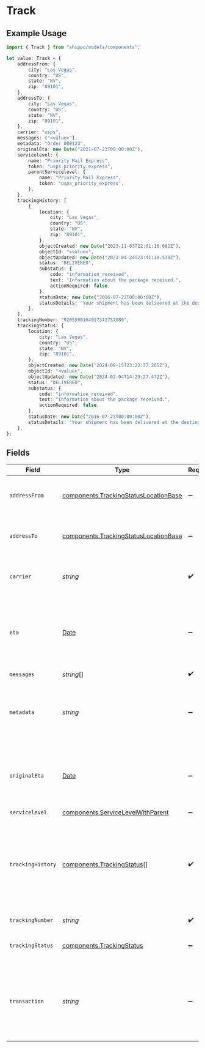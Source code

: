 # Track

## Example Usage

```typescript
import { Track } from "shippo/models/components";

let value: Track = {
    addressFrom: {
        city: "Las Vegas",
        country: "US",
        state: "NV",
        zip: "89101",
    },
    addressTo: {
        city: "Las Vegas",
        country: "US",
        state: "NV",
        zip: "89101",
    },
    carrier: "usps",
    messages: ["<value>"],
    metadata: "Order 000123",
    originalEta: new Date("2021-07-23T00:00:00Z"),
    servicelevel: {
        name: "Priority Mail Express",
        token: "usps_priority_express",
        parentServicelevel: {
            name: "Priority Mail Express",
            token: "usps_priority_express",
        },
    },
    trackingHistory: [
        {
            location: {
                city: "Las Vegas",
                country: "US",
                state: "NV",
                zip: "89101",
            },
            objectCreated: new Date("2023-11-03T22:01:16.682Z"),
            objectId: "<value>",
            objectUpdated: new Date("2023-04-24T23:41:18.538Z"),
            status: "DELIVERED",
            substatus: {
                code: "information_received",
                text: "Information about the package received.",
                actionRequired: false,
            },
            statusDate: new Date("2016-07-23T00:00:00Z"),
            statusDetails: "Your shipment has been delivered at the destination mailbox.",
        },
    ],
    trackingNumber: "9205590164917312751089",
    trackingStatus: {
        location: {
            city: "Las Vegas",
            country: "US",
            state: "NV",
            zip: "89101",
        },
        objectCreated: new Date("2024-09-15T23:22:37.205Z"),
        objectId: "<value>",
        objectUpdated: new Date("2024-02-04T14:29:27.472Z"),
        status: "DELIVERED",
        substatus: {
            code: "information_received",
            text: "Information about the package received.",
            actionRequired: false,
        },
        statusDate: new Date("2016-07-23T00:00:00Z"),
        statusDetails: "Your shipment has been delivered at the destination mailbox.",
    },
};
```

## Fields

| Field                                                                                                                                                                                          | Type                                                                                                                                                                                           | Required                                                                                                                                                                                       | Description                                                                                                                                                                                    | Example                                                                                                                                                                                        |
| ---------------------------------------------------------------------------------------------------------------------------------------------------------------------------------------------- | ---------------------------------------------------------------------------------------------------------------------------------------------------------------------------------------------- | ---------------------------------------------------------------------------------------------------------------------------------------------------------------------------------------------- | ---------------------------------------------------------------------------------------------------------------------------------------------------------------------------------------------- | ---------------------------------------------------------------------------------------------------------------------------------------------------------------------------------------------- |
| `addressFrom`                                                                                                                                                                                  | [components.TrackingStatusLocationBase](../../models/components/trackingstatuslocationbase.md)                                                                                                 | :heavy_minus_sign:                                                                                                                                                                             | The sender address with city, state, zip and country information.                                                                                                                              |                                                                                                                                                                                                |
| `addressTo`                                                                                                                                                                                    | [components.TrackingStatusLocationBase](../../models/components/trackingstatuslocationbase.md)                                                                                                 | :heavy_minus_sign:                                                                                                                                                                             | The recipient address with city, state, zip and country information.                                                                                                                           |                                                                                                                                                                                                |
| `carrier`                                                                                                                                                                                      | *string*                                                                                                                                                                                       | :heavy_check_mark:                                                                                                                                                                             | Name of the carrier of the shipment to track. See <a href="#tag/Carriers">Carriers</a>.                                                                                                        | usps                                                                                                                                                                                           |
| `eta`                                                                                                                                                                                          | [Date](https://developer.mozilla.org/en-US/docs/Web/JavaScript/Reference/Global_Objects/Date)                                                                                                  | :heavy_minus_sign:                                                                                                                                                                             | The estimated time of arrival according to the carrier, this might be updated by carriers during the life of the shipment.                                                                     |                                                                                                                                                                                                |
| `messages`                                                                                                                                                                                     | *string*[]                                                                                                                                                                                     | :heavy_check_mark:                                                                                                                                                                             | N/A                                                                                                                                                                                            |                                                                                                                                                                                                |
| `metadata`                                                                                                                                                                                     | *string*                                                                                                                                                                                       | :heavy_minus_sign:                                                                                                                                                                             | A string of up to 100 characters that can be filled with any additional information you want to attach to the object.                                                                          | Order 000123                                                                                                                                                                                   |
| `originalEta`                                                                                                                                                                                  | [Date](https://developer.mozilla.org/en-US/docs/Web/JavaScript/Reference/Global_Objects/Date)                                                                                                  | :heavy_minus_sign:                                                                                                                                                                             | The estimated time of arrival according to the carrier at the time the shipment first entered the system.                                                                                      | 2021-07-23T00:00:00Z                                                                                                                                                                           |
| `servicelevel`                                                                                                                                                                                 | [components.ServiceLevelWithParent](../../models/components/servicelevelwithparent.md)                                                                                                         | :heavy_minus_sign:                                                                                                                                                                             | N/A                                                                                                                                                                                            |                                                                                                                                                                                                |
| `trackingHistory`                                                                                                                                                                              | [components.TrackingStatus](../../models/components/trackingstatus.md)[]                                                                                                                       | :heavy_check_mark:                                                                                                                                                                             | A list of tracking events, following the same structure as <code>tracking_status</code>. <br/>It contains a full history of all tracking statuses, starting with the earlier tracking event first. |                                                                                                                                                                                                |
| `trackingNumber`                                                                                                                                                                               | *string*                                                                                                                                                                                       | :heavy_check_mark:                                                                                                                                                                             | Tracking number to track.                                                                                                                                                                      | 9205590164917312751089                                                                                                                                                                         |
| `trackingStatus`                                                                                                                                                                               | [components.TrackingStatus](../../models/components/trackingstatus.md)                                                                                                                         | :heavy_minus_sign:                                                                                                                                                                             | The latest tracking information of this shipment.                                                                                                                                              |                                                                                                                                                                                                |
| `transaction`                                                                                                                                                                                  | *string*                                                                                                                                                                                       | :heavy_minus_sign:                                                                                                                                                                             | The <code>object_id</code> of the transaction associated with this tracking object. <br/>This field is visible only to the object owner of the transaction.                                    |                                                                                                                                                                                                |